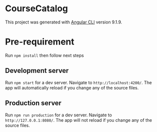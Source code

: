 # CourseCatalog

This project was generated with [Angular CLI](https://github.com/angular/angular-cli) version 9.1.9.


# Pre-requirement

Run `npm install` then follow next steps

## Development server

Run `npm start` for a dev server. Navigate to `http://localhost:4200/`. The app will automatically reload if you change any of the source files.

## Production server

Run `npm run production` for a dev server. Navigate to `http://127.0.0.1:8080/`. The app will not reload if you change any of the source files.

